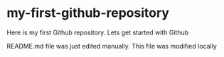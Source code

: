 # my-first-github-repository
Here is my first Github repository. Lets get started with Github

README.md file was just edited manually. This file was modified locally
